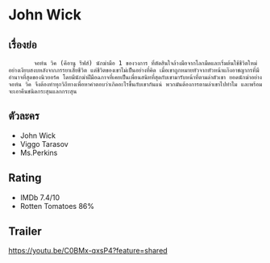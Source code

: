 # John Wick

## เรื่องย่อ
           จอห์น วิค (คีอานู รีฟส์) นักฆ่ามือ 1 ของวงการ ที่ตัดสินใจล้างมือจากโลกมืดและเริ่มต้นใช้ชีวิตใหม่อย่างเงียบสงบหลังจากภรรยาเสียชีวิต แต่ชีวิตของเขาไม่เป็นอย่างที่คิด เมื่อเขาถูกหมายหัวจากหัวหน้าแก๊งอาชญากรที่มีอำนาจที่สุดของนิวยอร์ค โดยมีนักฆ่าฝีมือฉกาจที่เคยเป็นเพื่อนสนิทที่สุดกับเขามารับหน้าที่ตามล่าตัวเขา ยอดนักฆ่าอย่าง จอห์น วิค จึงต้องทำทุกวิถีทางเพื่อหาคำตอบว่าเกิดอะไรขึ้นกับเขากันแน่ พวกมันต้องการตามล่าเขาไปทำไม และพร้อมจะเอาคืนชนิดกระสุนแลกกระสุน


## ตัวละคร
- John Wick
- Viggo Tarasov
- Ms.Perkins

## Rating
- IMDb 7.4/10
- Rotten Tomatoes 86%

## Trailer
https://youtu.be/C0BMx-qxsP4?feature=shared